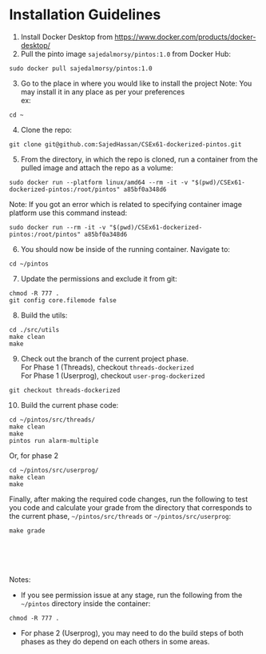# Installation Guidelines

1) Install Docker Desktop from https://www.docker.com/products/docker-desktop/
2) Pull the pinto image `sajedalmorsy/pintos:1.0` from Docker Hub:
```
sudo docker pull sajedalmorsy/pintos:1.0
```
3) Go to the place in where you would like to install the project
Note: You may install it in any place as per your preferences \
ex:
```
cd ~
```
4) Clone the repo:
```
git clone git@github.com:SajedHassan/CSEx61-dockerized-pintos.git
```
5) From the directory, in which the repo is cloned, run a container from the pulled image and attach the repo as a volume:
```
sudo docker run --platform linux/amd64 --rm -it -v "$(pwd)/CSEx61-dockerized-pintos:/root/pintos" a85bf0a348d6
```
Note: If you got an error which is related to specifying container image platform use this command instead:
```
sudo docker run --rm -it -v "$(pwd)/CSEx61-dockerized-pintos:/root/pintos" a85bf0a348d6
```
6) You should now be inside of the running container. Navigate to:
```
cd ~/pintos
```
7) Update the permissions and exclude it from git:
```
chmod -R 777 .
git config core.filemode false
```
8) Build the utils:
```
cd ./src/utils
make clean
make
```
9) Check out the branch of the current project phase.\
For Phase 1 (Threads), checkout `threads-dockerized` \
For Phase 1 (Userprog), checkout `user-prog-dockerized`
```
git checkout threads-dockerized
```
10) Build the current phase code:
```
cd ~/pintos/src/threads/
make clean
make
pintos run alarm-multiple
```
Or, for phase 2
```
cd ~/pintos/src/userprog/
make clean
make
```

Finally, after making the required code changes, run the following to test you code and calculate your grade from the directory that corresponds to the current phase, `~/pintos/src/threads` or `~/pintos/src/userprog`:
```
make grade
```


<br><br><br><br>
Notes:
- If you see permission issue at any stage, run the following from the `~/pintos` directory inside the container:
```
chmod -R 777 .
```
- For phase 2 (Userprog), you may need to do the build steps of both phases as they do depend on each others in some areas.
